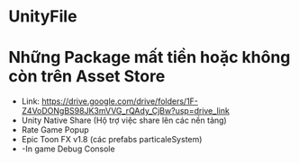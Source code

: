 # UnityFile

# Những Package mất tiền hoặc không còn trên Asset Store
- Link: https://drive.google.com/drive/folders/1F-Z4VoDONgBS98JK3mVVG_rQAdy_CjBw?usp=drive_link
- Unity Native Share (Hộ trợ việc share lên các nền tảng)
- Rate Game Popup
- Epic Toon FX v1.8 (các prefabs particaleSystem)
- -In game Debug Console
